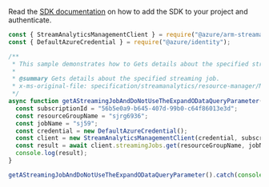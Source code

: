 Read the [SDK documentation](https://github.com/Azure/azure-sdk-for-js/blob/%40azure%2Farm-streamanalytics_4.0.1/sdk/streamanalytics/arm-streamanalytics/README.md) on how to add the SDK to your project and authenticate.

```javascript
const { StreamAnalyticsManagementClient } = require("@azure/arm-streamanalytics");
const { DefaultAzureCredential } = require("@azure/identity");

/**
 * This sample demonstrates how to Gets details about the specified streaming job.
 *
 * @summary Gets details about the specified streaming job.
 * x-ms-original-file: specification/streamanalytics/resource-manager/Microsoft.StreamAnalytics/stable/2020-03-01/examples/StreamingJob_Get_NoExpand.json
 */
async function getAStreamingJobAndDoNotUseTheExpandODataQueryParameter() {
  const subscriptionId = "56b5e0a9-b645-407d-99b0-c64f86013e3d";
  const resourceGroupName = "sjrg6936";
  const jobName = "sj59";
  const credential = new DefaultAzureCredential();
  const client = new StreamAnalyticsManagementClient(credential, subscriptionId);
  const result = await client.streamingJobs.get(resourceGroupName, jobName);
  console.log(result);
}

getAStreamingJobAndDoNotUseTheExpandODataQueryParameter().catch(console.error);
```
